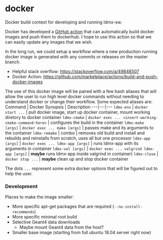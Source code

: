 # docker
Docker build context for developing and running ldmx-sw.

Docker has developed a [GitHub action](https://github.com/marketplace/actions/build-and-push-docker-images) that can automatically build docker images and push them to dockerhub. 
I hope to use this action so that we can easily update any images that we wish.

In the long run, we could setup a workflow where a new production running docker image is generated with any commits or releases on the master branch.

- Helpful stack overflow: https://stackoverflow.com/a/49848507
- Docker Action: https://github.com/marketplace/actions/build-and-push-docker-images

The use of this docker image will be paired with a few bash aliases that will allow the user to run high level docker commands without needing to understand docker or change their workflow. Some expected aliases are:
Command | Docker Synopsis | Description
---|---|---
`ldmx-env` | `docker start ...` | pull docker image, start up docker container, mount working diretory to docker container
`ldmx-cmake` | `docker exec ... <insert-working-cmake-command-here>` | configures the build in the container
`ldmx-make [args]` | `docker exec ... make [args]` | passes make and its arguments to the container
`ldmx-remake` | combo | removes old build and install and rebuilds and reinstalls from scratch, uses all but one processor
`ldmx-app [args]` | `docker exec ... ldmx-app [args]` | runs ldmx-app with its arguments in container
`ldmx-val [args]` | `docker exec ... valgrind ldmx-app [args]` | **maybe** runs ldmx-app inside valgrind in container)
`ldmx-close` | `docker stop ...` | **maybe** clean up and stop docker container

The dots `...` represent some extra docker options that will be figured out to help the user.

### Development

Places to make the image smaller:
 - More specific apt-get packages that are required (`--no-install-recommends`)
 - More specific minimal root build
 - Selective Geant4 data downloads
   - Maybe mount Geant4 data from the host?
 - Smaller base image (starting from full ubuntu 18.04 server right now)
